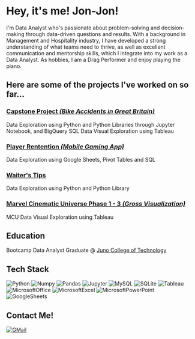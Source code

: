 # Hey, it's me! Jon-Jon!
I'm Data Analyst who's passionate about problem-solving and decision-making through data-driven questions and results. With a background in Management and Hospitality industry, I have developed a strong understanding of what teams need to thrive, as well as excellent communication and mentorship skills, which I integrate into my work as a Data Analyst. As hobbies, I am a Drag Performer and enjoy playing the piano.

## Here are some of the projects I've worked on so far...

### [Capstone Project <i>(Bike Accidents in Great Britain)</i>](https://github.com/riconoll/CapstoneProject)
Data Exploration using Python and Python Libraries through Jupyter Notebook, and BigQuery SQL
Data Visual Exploration using Tableau 

### [Player Rentention <i>(Mobile Gaming App)</i>](https://github.com/riconoll/PlayerRentention_Analysis)
Data Exploration using Google Sheets, Pivot Tables and SQL

### [Waiter's Tips](https://github.com/riconoll/WaiterTips)
Data Exploration using Python and Python Library

### [Marvel Cinematic Universe Phase 1 - 3 <i>(Gross Visualization)</i>](https://github.com/riconoll/MCU_Analysis)  
MCU Data Visual Exploration using Tableau  

## Education
Bootcamp Data Analyst Graduate @ [Juno College of Technology](https://junocollege.com/bootcamp/data-analytics/)

## Tech Stack
![Python](https://img.shields.io/badge/python-3670A0?style=for-the-badge&logo=python&logoColor=ffdd54)
![Numpy](https://img.shields.io/badge/Numpy-777BB4?style=for-the-badge&logo=numpy&logoColor=white)
![Pandas](https://img.shields.io/badge/Pandas-2C2D72?style=for-the-badge&logo=pandas&logoColor=white)
![Jupyter](https://img.shields.io/badge/Jupyter-F37626.svg?&style=for-the-badge&logo=Jupyter&logoColor=white)
![MySQL](https://img.shields.io/badge/mysql-%2300000f.svg?style=for-the-badge&logo=mysql&logoColor=white)
![SQLite](https://img.shields.io/badge/sqlite-%2307405e.svg?style=for-the-badge&logo=sqlite&logoColor=white)
![Tableau](https://img.shields.io/badge/Tableau-E97627?style=for-the-badge&logo=Tableau&logoColor=white)
![MicrosoftOffice](https://img.shields.io/badge/Microsoft_Office-D83B01?style=for-the-badge&logo=microsoft-office&logoColor=white)
![MicrosoftExcel](https://img.shields.io/badge/Microsoft_Excel-217346?style=for-the-badge&logo=microsoft-excel&logoColor=white)
![MicrosoftPowerPoint](https://img.shields.io/badge/Microsoft_PowerPoint-B7472A?style=for-the-badge&logo=microsoft-powerpoint&logoColor=white)
![GoogleSheets](https://img.shields.io/badge/Google%20Sheets-34A853?style=for-the-badge&logo=google-sheets&logoColor=white)  

## Contact Me!
[![GMail](https://img.shields.io/badge/Gmail-D14836?style=for-the-badge&logo=gmail&logoColor=white)](mailto:jonjon.riconoll@gmail.com)



<!--
**riconoll/riconoll** is a ✨ _special_ ✨ repository because its `README.md` (this file) appears on your GitHub profile.

Here are some ideas to get you started:

- 🔭 I’m currently working on ...
- 🌱 I’m currently learning ...
- 👯 I’m looking to collaborate on ...
- 🤔 I’m looking for help with ...
- 💬 Ask me about ...
- 📫 How to reach me: ...
- 😄 Pronouns: ...
- ⚡ Fun fact: ...
-->
